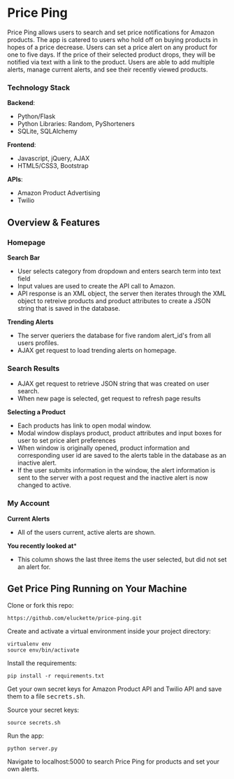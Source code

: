 # Price Ping

Price Ping allows users to search and set price notifications for Amazon products. The app is catered to users who hold off on buying products in hopes of a price decrease. Users can set a price alert on any product for one to five days. If the price of their selected product drops, they will be notified via text with a link to the product. Users are able to add multiple alerts, manage current alerts, and see their recently viewed products. 

### Technology Stack

**Backend**: 
- Python/Flask
- Python Libraries: Random, PyShorteners
- SQLite, SQLAlchemy

**Frontend**:
- Javascript, jQuery, AJAX
- HTML5/CSS3, Bootstrap

**APIs**:
- Amazon Product Advertising
- Twilio

## Overview & Features 

### Homepage

**Search Bar**
- User selects category from dropdown and enters search term into text field
- Input values are used to create the API call to Amazon. 
- API response is an XML object, the server then iterates through the XML object to retreive products and product attributes to create a JSON string that is saved in the database. 

**Trending Alerts**
- The server queriers the database for five random alert_id's from all users profiles. 
- AJAX get request to load trending alerts on homepage. 

### Search Results

- AJAX get request to retrieve JSON string that was created on user search. 
- When new page is selected, get request to refresh page results

**Selecting a Product**
- Each products has link to open modal window. 
- Modal window displays product, product attributes and input boxes for user to set price alert preferences
- When window is originally opened, product information and corresponding user id are saved to the alerts table in the database as an inactive alert. 
- If the user submits information in the window, the alert information is sent to the server with a post request and the inactive alert is now changed to active.
 
### My Account

**Current Alerts**
- All of the users current, active alerts are shown.

**You recently looked at***
- This column shows the last three items the user selected, but did not set an alert for. 

## Get Price Ping Running on Your Machine

Clone or fork this repo: 

```
https://github.com/eluckette/price-ping.git
```

Create and activate a virtual environment inside your project directory: 

```
virtualenv env
source env/bin/activate
```

Install the requirements:

```
pip install -r requirements.txt
```


Get your own secret keys for Amazon Product API and Twilio API and save them to a file <kbd>secrets.sh</kbd>. 

Source your secret keys:

```
source secrets.sh
```

Run the app:

```
python server.py
```

Navigate to localhost:5000 to search Price Ping for products and set your own alerts. 

